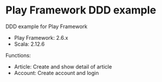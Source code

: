 # Play Framework DDD example
DDD example for Play Framework

- Play Framework: 2.6.x
- Scala: 2.12.6

Functions:
- Article: Create and show detail of article
- Account: Create account and login
